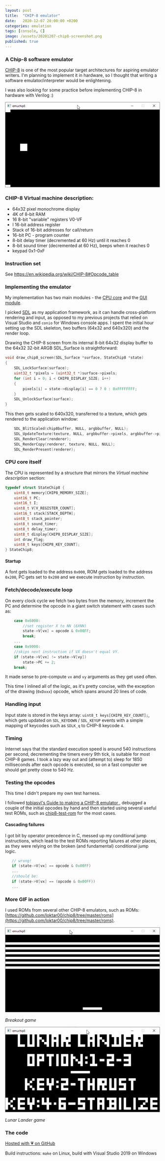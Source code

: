 ```yaml
---
layout: post
title:  "CHIP-8 emulator"
date:   2020-12-07 20:00:00 +0200
categories: emulation
tags: [console, C]
image: /assets/20201207-chip8-screenshot.png
published: true
---
```


### A Chip-8 software emulator

[CHIP-8](https://en.wikipedia.org/wiki/CHIP-8) is one of the most popular target architectures for aspiring emulator writers. I'm planning to implement it in hardware, so I thought that writing a software emulator/interpreter would be enlightening.

I was also looking for some practice before implementing CHIP-8 in hardware with Verilog :)

![gif1](/assets/20201207-chip8-snake.gif)

### CHIP-8 Virtual machine description:

* 64x32 pixel monochrome display
* 4K of 8-bit RAM
* 16 8-bit "variable" registers V0-VF
* I 16-bit address register
* Stack of 16-bit addresses for call/return
* 16-bit PC - program counter
* 8-bit delay timer (decremented at 60 Hz) until it reaches 0
* 8-bit sound timer (decremented at 60 Hz), beeps when it reaches 0
* keypad 0x1-0xF

### Instruction set

See https://en.wikipedia.org/wiki/CHIP-8#Opcode_table

### Implementing the emulator

My implementation has two main modules - the [CPU core](https://github.com/jborza/emuchip8/blob/master/cpu.c) and the [GUI module](https://github.com/jborza/emuchip8/blob/master/main.c). 

I picked [SDL](https://www.libsdl.org/) as my application framework, as it can handle cross-platform rendering and input, as opposed to my previous projects that relied on Visual Studio and `conio` for Windows console apps. I spent the initial hour setting up the SDL skeleton, two buffers (64x32 and 640x320) and the render loop.

Drawing the CHIP-8 screen from its internal 8-bit 64x32 display buffer to the 64x32 32-bit ARGB SDL_Surface is straightforward:

```c
void draw_chip8_screen(SDL_Surface *surface, StateChip8 *state)
{
    SDL_LockSurface(surface);
    uint32_t *pixels = (uint32_t *)surface->pixels;
    for (int i = 0; i < CHIP8_DISPLAY_SIZE; i++)
    {
        pixels[i] = state->display[i] == 0 ? 0 : 0xFFFFFFFF;
    }
    SDL_UnlockSurface(surface);
}
```

This then gets scaled to 640x320, transferred to a texture, which gets rendered to the application window:

```c
    SDL_BlitScaled(chip8buffer, NULL, argbbuffer, NULL);
    SDL_UpdateTexture(texture, NULL, argbbuffer->pixels, argbbuffer->pitch);
    SDL_RenderClear(renderer);
    SDL_RenderCopy(renderer, texture, NULL, NULL);
    SDL_RenderPresent(renderer);
```

### CPU core itself

The CPU is represented by a structure that mirrors the *Virtual machine description* section:

```c
typedef struct StateChip8 {
    uint8_t memory[CHIP8_MEMORY_SIZE];
    uint16_t PC;
    uint16_t I;
    uint8_t V[V_REGISTER_COUNT];
    uint16_t stack[STACK_DEPTH];
    uint8_t stack_pointer;
    uint8_t sound_timer;
    uint8_t delay_timer;
    uint8_t display[CHIP8_DISPLAY_SIZE];
    int draw_flag;
    uint8_t keys[CHIP8_KEY_COUNT];
} StateChip8;
```

#### Startup

A font gets loaded to the address `0x000`, ROM gets loaded to the address `0x200`, PC gets set to `0x200` and we execute instruction by instruction.

### Fetch/decode/execute loop

On every clock cycle we fetch two bytes from the memory, increment the PC and determine the opcode in a giant switch statement with cases such as:

```c
    case 0x6000:
        //set register X to NN (6XNN)
        state->V[vx] = opcode & 0x00FF;
        break;
    ...
    case 0x9000:
    //skips next instruction if VX doesn't equal VY.
    if (state->V[vx] != state->V[vy])
        state->PC += 2;
    break;
```

It made sense to pre-compute `vx` and `vy` arguments as they get used often.

This time I inlined all of the logic, as it's pretty concise, with the exception of the drawing (`0xDxxx`) opcode, which spans around 20 lines of code.

### Handling input

Input state is stored in the keys array: `uint8_t keys[CHIP8_KEY_COUNT];`, which gets updated on `SDL_KEYDOWN` / `SDL_KEYUP` events with a simple mapping of keycodes such as `SDLK_q` to CHIP-8 keycode `4`.

### Timing

Internet says that the standard execution speed is around 540 instructions per second, decrementing the timers every 9th tick, is suitable for most CHIP-8 games. I took a lazy way out and (attempt to) sleep for 1850 milliseconds after each opcode is executed, so on a fast computer we should get pretty close to 540 Hz.

### Testing the opcodes

This time I didn't prepare my own test harness. 

I followed [tobiasvl's Guide to making a CHIP-8 emulator ](https://tobiasvl.github.io/blog/write-a-chip-8-emulator/), debugged a couple of the initial opcodes by hand and then started using several useful test ROMs, such as [chip8-test-rom](https://github.com/corax89/chip8-test-rom) for the most cases. 

 #### Cascading failures

I got bit by operator precedence in C, messed up my conditional jump instructions, which lead to the test ROMs reporting failures at other places, as they were relying on the broken (and fundamental) conditional jump logic.

 ```c
    // wrong!
    if (state->V[vx] == opcode & 0x00FF)        
    ...    
    //should be:
    if (state->V[vx] == (opcode & 0x00FF))
    ...
 ```

### More GIF in action

I used ROMs from several other CHIP-8 emulators, such as ROMs:
[https://github.com/loktar00/chip8/tree/master/roms](https://github.com/loktar00/chip8/tree/master/roms).

![gif of breakout](/assets/20201207-chip8-breakout.gif)

_Breakout game_

![gif of ](/assets/20201207-chip8-lander.gif)

_Lunar Lander game_

### The code

[Hosted with 💗 on GitHub](https://github.com/jborza/emuchip8)

Build instructions: `make` on Linux, build with Visual Studio 2019 on Windows